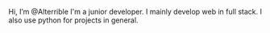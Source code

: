 Hi, I’m @Alterrible
I'm a junior developer.
I mainly develop web in full stack.
I also use python for projects in general.
